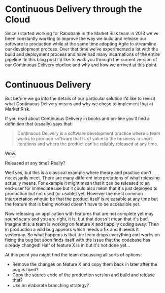 # Continuous Delivery through the Cloud
Since I started working for Rabobank in the Market Risk team in 2013 we've been constantly working to improve the way we build and release our software to production while at the same time adopting Agile to streamline our development process. Over that time we've experimented a lot with the build and deployment process and have had many incarnations of the entire pipeline. In this blog post I'd like to walk you through the current version of our Continuous Delivery pipeline and why and how we arrived at this point.

# Continuous Delivery
But before we go into the details of our particular solution I'd like to revisit what Continuous Delivery means and why we chose to implement that at Market Risk.  

If you read about Continuous Delivery in books and on-line you'll find a definition that (usually) says that:
>Continuous Delivery is a software development practice where a team works to produce software that is of value to the business in short iterations and where the product can be reliably released at any time.

Wow.

Released at any time? Really?

Well yes, but this is a classical example where theory and practice don't necessarily meet. There are many different interpretations of what releasing actually means. For example it might mean that it can be released to an end-user for immediate use but it could also mean that it's just deployed to production but not used (or usable) yet. However the most common interpretation whould be that the product itself is releasable at any time but the feature that is being worked doesn't have to be accessible yet.

Now releasing an application with features that are not complete yet may sound scary and you are right, it is, but that doesn't mean that it's bad. Imagine this: a team is working on feature X and happily coding away. Then in production a wild bug appears which needs a fix and it needs it yesterday. So what happens is that the team drops everything and works on fixing the bug but soon finds itself with the issue that the codebase has already changed! Half of feature X is in but it's not done yet...  

At this point you might find the team discussing all sorts of options:  

* Remove the changes on feature X and copy them back in later after the bug is fixed?
* Copy the source code of the production version and build and release that?
* Use an elaborate branching strategy?

